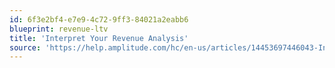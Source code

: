 ```yaml
---
id: 6f3e2bf4-e7e9-4c72-9ff3-84021a2eabb6
blueprint: revenue-ltv
title: 'Interpret Your Revenue Analysis'
source: 'https://help.amplitude.com/hc/en-us/articles/14453697446043-Interpret-your-revenue-analysis'
---
```

